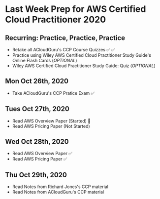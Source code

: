 # Last Week Prep for AWS Certified Cloud Practitioner 2020 

## **Recurring:** Practice, Practice, Practice
- Retake all ACloudGuru's CCP Course Quizzes ✅ ✅
- Practice using Wiley AWS Certified Cloud Practitioner Study Guide's Online Flash Cards (*OPTIONAL*)
- Wiley AWS Certified Cloud Practitioner Study Guide: Quiz (*OPTIONAL*)

## Mon Oct 26th, 2020
- Take ACloudGuru's CCP Pratice Exam ✅

## Tues Oct 27th, 2020
- Read AWS Overview Paper (Started) 🚧
- Read AWS Pricing Paper (Not Started)

## Wed Oct 28th, 2020
- Read AWS Overview Paper ✅
- Read AWS Pricing Paper ✅ 

## Thu Oct 29th, 2020
- Read Notes from Richard Jones's CCP material
- Read Notes from ACloudGuru's CCP material



